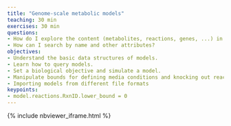 ```yaml
---
title: "Genome-scale metabolic models"
teaching: 30 min
exercises: 30 min
questions:
- How do I explore the content (metabolites, reactions, genes, ...) in a model?
- How can I search by name and other attributes?
objectives:
- Understand the basic data structures of models.
- Learn how to query models.
- Set a biological objective and simulate a model.
- Manipulate bounds for defining media conditions and knocking out reactions
- Importing models from different file formats
keypoints:
- model.reactions.RxnID.lower_bound = 0
---
```


{% include nbviewer_iframe.html %}
